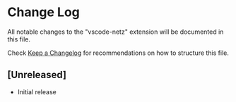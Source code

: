 # Change Log

All notable changes to the "vscode-netz" extension will be documented in this file.

Check [Keep a Changelog](http://keepachangelog.com/) for recommendations on how to structure this file.

## [Unreleased]

- Initial release